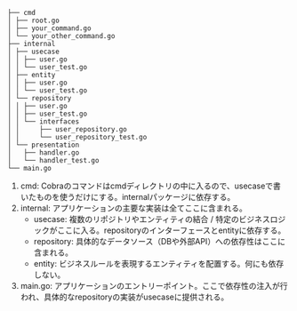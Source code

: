 ```
├── cmd
│ ├── root.go
│ ├── your_command.go
│ └── your_other_command.go
├── internal
│ ├── usecase
│ │ ├── user.go
│ │ └── user_test.go
│ ├── entity
│ │ ├── user.go
│ │ └── user_test.go
│ └── repository
│ │ ├── user.go
│ │ ├── user_test.go
│ │ └── interfaces
│ │     ├── user_repository.go
│ │     └── user_repository_test.go
│ └── presentation
│   ├── handler.go
│   └── handler_test.go
└── main.go
```

1. cmd: Cobraのコマンドはcmdディレクトリの中に入るので、usecaseで書いたものを使うだけにする。internalパッケージに依存する。
2. internal: アプリケーションの主要な実装は全てここに含まれる。
   - usecase: 複数のリポジトリやエンティティの結合 / 特定のビジネスロジックがここに入る。repositoryのインターフェースとentityに依存する。
   - repository: 具体的なデータソース（DBや外部API）への依存性はここに含まれる。
   - entity: ビジネスルールを表現するエンティティを配置する。何にも依存しない。
3. main.go: アプリケーションのエントリーポイント。ここで依存性の注入が行われ、具体的なrepositoryの実装がusecaseに提供される。

